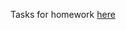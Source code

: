 Tasks for homework <a href="https://github.com/TelerikAcademy/JavaScript-Fundamentals/tree/master/Topics/07.%20Arrays/homework">here</a>

